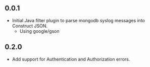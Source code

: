 ## 0.0.1
- Initial Java filter plugin to parse mongodb syslog messages into Construct JSON. 
  - Using google/gson

## 0.2.0 
- Add support for Authentication and Authorization errors.